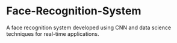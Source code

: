 # Face-Recognition-System
A face recognition system developed using CNN and data science techniques for real-time applications.
